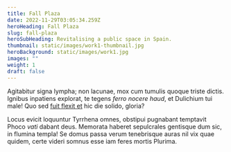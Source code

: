 ```yaml
---
title: Fall Plaza
date: 2022-11-29T03:05:34.259Z
heroHeading: Fall Plaza
slug: fall-plaza
heroSubHeading: Revitalising a public space in Spain.
thumbnail: static/images/work1-thumbnail.jpg
heroBackground: static/images/work1.jpg
images: ""
weight: 1
draft: false
---
```


Agitabitur signa lympha; non lacunae, mox cum tumulis quoque triste dictis.
Ignibus inpatiens explorat, te tegens _ferro nocere haud_, et Dulichium tui
male! Quo sed [fuit flexit et](#vexant-achivi) hic die solido, gloria?

Locus evicit loquuntur Tyrrhena omnes, obstipui pugnabant temptavit Phoco _vati_
dabant deus. Memorata haberet sepulcrales gentisque dum sic, in flumina templa!
Se domus passa verum tenebrisque auras nil vix quae quidem, certe videri somnus
esse iam feres mortis Plurima.
